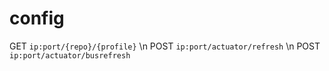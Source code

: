 # config

GET `ip:port/{repo}/{profile}` \n
POST `ip:port/actuator/refresh` \n
POST `ip:port/actuator/busrefresh`
